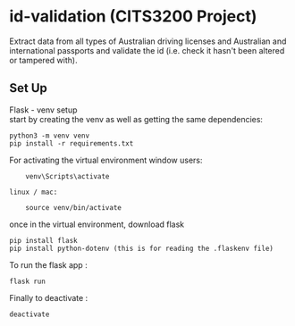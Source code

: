 # id-validation (CITS3200 Project)

Extract data from all types of Australian driving licenses and Australian and international passports and validate the id (i.e. check it hasn't been altered or tampered with).

## Set Up

Flask - venv setup  
start by creating the venv as well as getting the same dependencies:

    python3 -m venv venv
    pip install -r requirements.txt 

For activating the virtual environment
    window users:
        
        venv\Scripts\activate

    linux / mac:

        source venv/bin/activate
    
once in the virtual environment, download flask 
    
    pip install flask
    pip install python-dotenv (this is for reading the .flaskenv file)

To run the flask app :

    flask run

Finally to deactivate :

    deactivate

